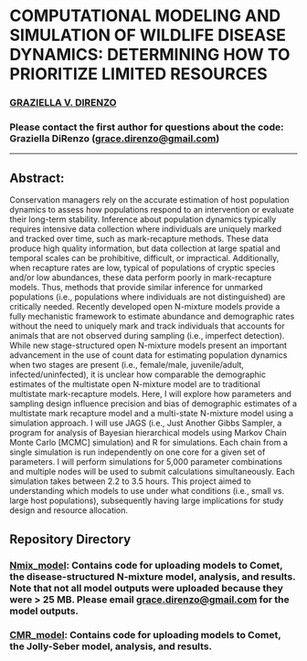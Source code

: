 # COMPUTATIONAL MODELING AND SIMULATION OF WILDLIFE DISEASE DYNAMICS: DETERMINING HOW TO PRIORITIZE LIMITED RESOURCES

### [GRAZIELLA V. DIRENZO](https://grazielladirenzo.weebly.com)

### Please contact the first author for questions about the code: Graziella DiRenzo (grace.direnzo@gmail.com)
__________________________________________________________________________________________________________________________________________

## Abstract: 
Conservation managers rely on the accurate estimation of host population dynamics to assess how populations respond to an intervention or evaluate their long-term stability. Inference about population dynamics typically requires intensive data collection where individuals are uniquely marked and tracked over time, such as mark-recapture methods. These data produce high quality information, but data collection at large spatial and temporal scales can be prohibitive, difficult, or impractical. Additionally, when recapture rates are low, typical of populations of cryptic species and/or low abundances, these data perform poorly in mark-recapture models. Thus, methods that provide similar inference for unmarked populations (i.e., populations where individuals are not distinguished) are critically needed. Recently developed open N-mixture models provide a fully mechanistic framework to estimate abundance and demographic rates without the need to uniquely mark and track individuals that accounts for animals that are not observed during sampling (i.e., imperfect detection). While new stage-structured open N-mixture models present an important advancement in the use of count data for estimating population dynamics when two stages are present (i.e., female/male, juvenile/adult, infected/uninfected), it is unclear how comparable the demographic estimates of the multistate open N-mixture model are to traditional multistate mark-recapture models. Here, I will explore how parameters and sampling design influence precision and bias of demographic estimates of a multistate mark recapture model and a multi-state N-mixture model using a simulation approach. I will use JAGS (i.e., Just Another Gibbs Sampler, a program for analysis of Bayesian hierarchical models using Markov Chain Monte Carlo [MCMC] simulation) and R for simulations. Each chain from a single simulation is run independently on one core for a given set of parameters. I will perform simulations for 5,000 parameter combinations and multiple nodes will be used to submit calculations simultaneously. Each simulation takes between 2.2 to 3.5 hours. This project aimed to understanding which models to use under what conditions (i.e., small vs. large host populations), subsequently having large implications for study design and resource allocation.

## Repository Directory
### [Nmix_model](https://github.com/Grace89/MODELING-AND-SIMULATION-OF-WILDLIFE-DISEASE-DYNAMICS/tree/master/Nmix_model): Contains code for uploading models to Comet, the disease-structured N-mixture model, analysis, and results. Note that not all model outputs were uploaded because they were > 25 MB. Please email grace.direnzo@gmail.com for the model outputs.
### [CMR_model](https://github.com/Grace89/MODELING-AND-SIMULATION-OF-WILDLIFE-DISEASE-DYNAMICS/tree/master/CMR_model): Contains code for uploading models to Comet, the Jolly-Seber model, analysis, and results.
